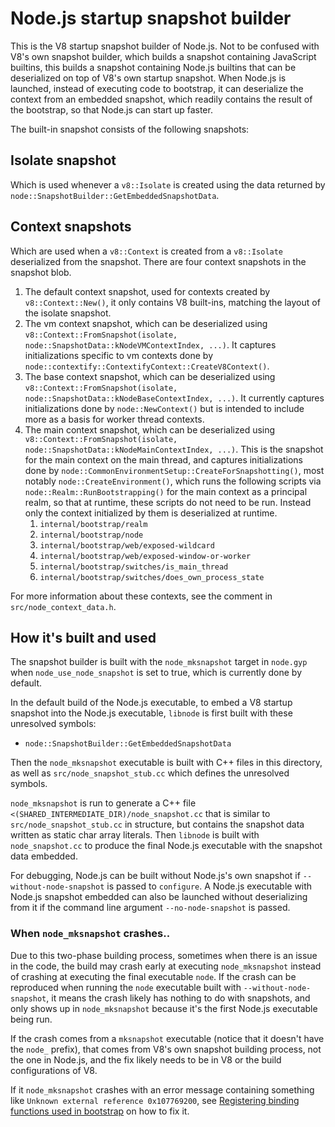 # Node.js startup snapshot builder

This is the V8 startup snapshot builder of Node.js. Not to be confused with
V8's own snapshot builder, which builds a snapshot containing JavaScript
builtins, this builds a snapshot containing Node.js builtins that can be
deserialized on top of V8's own startup snapshot. When Node.js is launched,
instead of executing code to bootstrap, it can deserialize the context from
an embedded snapshot, which readily contains the result of the bootstrap, so
that Node.js can start up faster.

The built-in snapshot consists of the following snapshots:

## Isolate snapshot

Which is used whenever a `v8::Isolate` is created using the data returned by
`node::SnapshotBuilder::GetEmbeddedSnapshotData`.

## Context snapshots

Which are used when a `v8::Context` is created from a `v8::Isolate` deserialized
from the snapshot. There are four context snapshots in the snapshot blob.

1. The default context snapshot, used for contexts created by
  `v8::Context::New()`, it only contains V8 built-ins, matching the
  layout of the isolate snapshot.
1. The vm context snapshot, which can be deserialized using 
  `v8::Context::FromSnapshot(isolate, node::SnapshotData::kNodeVMContextIndex, ...)`.
  It captures initializations specific to vm contexts done by
  `node::contextify::ContextifyContext::CreateV8Context()`.
1. The base context snapshot, which can be deserialized using
  `v8::Context::FromSnapshot(isolate, node::SnapshotData::kNodeBaseContextIndex, ...)`.
  It currently captures initializations done by `node::NewContext()`
  but is intended to include more as a basis for worker thread
  contexts.
1. The main context snapshot, which can be deserialized using
  `v8::Context::FromSnapshot(isolate, node::SnapshotData::kNodeMainContextIndex, ...)`.
  This is the snapshot for the main context on the main thread, and
  captures initializations done by `node::CommonEnvironmentSetup::CreateForSnapshotting()`,
  most notably `node::CreateEnvironment()`, which runs the following scripts via
  `node::Realm::RunBootstrapping()` for the main context as a principal realm,
  so that at runtime, these scripts do not need to be run. Instead only the context
  initialized by them is deserialized at runtime.
     1. `internal/bootstrap/realm`
     2. `internal/bootstrap/node`
     3. `internal/bootstrap/web/exposed-wildcard`
     4. `internal/bootstrap/web/exposed-window-or-worker`
     5. `internal/bootstrap/switches/is_main_thread`
     6. `internal/bootstrap/switches/does_own_process_state`

For more information about these contexts, see the comment in `src/node_context_data.h`.

## How it's built and used

The snapshot builder is built with the `node_mksnapshot` target in `node.gyp`
when `node_use_node_snapshot` is set to true, which is currently done by
default.

In the default build of the Node.js executable, to embed a V8 startup snapshot
into the Node.js executable, `libnode` is first built with these unresolved
symbols:

- `node::SnapshotBuilder::GetEmbeddedSnapshotData`

Then the `node_mksnapshot` executable is built with C++ files in this
directory, as well as `src/node_snapshot_stub.cc` which defines the unresolved
symbols.

`node_mksnapshot` is run to generate a C++ file
`<(SHARED_INTERMEDIATE_DIR)/node_snapshot.cc` that is similar to
`src/node_snapshot_stub.cc` in structure, but contains the snapshot data
written as static char array literals. Then `libnode` is built with
`node_snapshot.cc` to produce the final Node.js executable with the snapshot
data embedded.

For debugging, Node.js can be built without Node.js's own snapshot if
`--without-node-snapshot` is passed to `configure`. A Node.js executable
with Node.js snapshot embedded can also be launched without deserializing
from it if the command line argument `--no-node-snapshot` is passed.

### When `node_mksnapshot` crashes..

Due to this two-phase building process, sometimes when there is an issue
in the code, the build may crash early at executing `node_mksnapshot` instead of crashing
at executing the final executable `node`. If the crash can be reproduced when running
the `node` executable built with `--without-node-snapshot`, it means the crash likely
has nothing to do with snapshots, and only shows up in `node_mksnapshot` because it's
the first Node.js executable being run.

If the crash comes from a `mksnapshot` executable (notice that it doesn't have the `node_`
prefix), that comes from V8's own snapshot building process, not the one in Node.js, and the
fix likely needs to be in V8 or the build configurations of V8.

If it `node_mksnapshot` crashes with an error message containing
something like `Unknown external reference 0x107769200`, see
[Registering binding functions used in bootstrap][] on how to fix it.

[Registering binding functions used in bootstrap]: ../../src/README.md#registering-binding-functions-used-in-bootstrap
